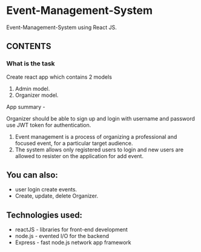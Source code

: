 # Event-Management-System

Event-Management-System using React JS.


## CONTENTS
### What is the task

Create react app which contains 2 models
1. Admin model.
2. Organizer model.

App summary - 

Organizer should be able to sign up and login with username and password use JWT token for authentication.

1. Event management is a process of organizing a professional and focused event, for a particular target audience.
2. The system allows only registered users to login and new users are allowed to resister on the application for add event.


## You can also:

<ul>
  <li>user login create events.</li>
  <li>Create, update, delete Organizer.</li>
</ul>


## Technologies used:

<ul>
  <li>reactJS - libraries for front-end development</li>
  <li>node.js - evented I/O for the backend</li>
  <li>Express - fast node.js network app framework</li>
</ul>
